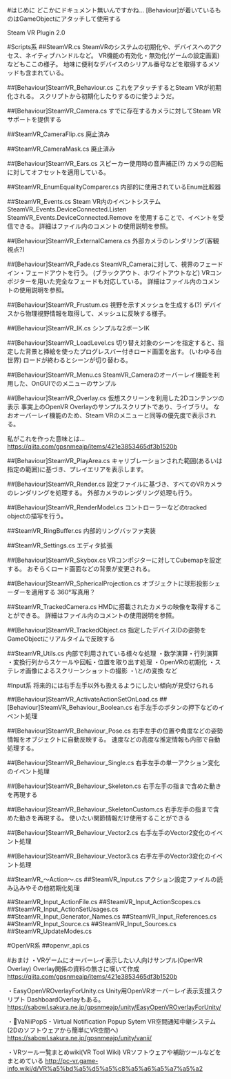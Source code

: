 #はじめに
どこかにドキュメント無いんですかね...
[Behaviour]が着いているものはGameObjectにアタッチして使用する

Steam VR Plugin 2.0

#Scripts系
##SteamVR.cs
SteamVRのシステムの初期化や、デバイスへのアクセス、ネイティブハンドルなど。
VR機能の有効化・無効化(ゲームの設定画面)などもここの様子。
地味に便利なデバイスのシリアル番号などを取得するメソッドも含まれている。

##[Behaviour]SteamVR_Behaviour.cs
これをアタッチするとSteam VRが初期化される。
スクリプトから初期化したりするのに使うようだ。

##[Behaviour]SteamVR_Camera.cs
すでに存在するカメラに対してSteam VRサポートを提供する

##SteamVR_CameraFlip.cs
廃止済み

##SteamVR_CameraMask.cs
廃止済み

##[Behaviour]SteamVR_Ears.cs
スピーカー使用時の音声補正(?)
カメラの回転に対してオフセットを適用している。

##SteamVR_EnumEqualityComparer.cs
内部的に使用されているEnum比較器

##SteamVR_Events.cs
Steam VR内のイベントシステム
SteamVR_Events.DeviceConnected.Listen
SteamVR_Events.DeviceConnected.Remove
を使用することで、イベントを受信できる。
詳細はファイル内のコメントの使用説明を参照。

##[Behaviour]SteamVR_ExternalCamera.cs
外部カメラのレンダリング(客観視点?)

##[Behaviour]SteamVR_Fade.cs
SteamVR_Cameraに対して、視界のフェードイン・フェードアウトを行う。
(ブラックアウト、ホワイトアウトなど)
VRコンポジターを用いた完全なフェードも対応している。
詳細はファイル内のコメントの使用説明を参照。

##[Behaviour]SteamVR_Frustum.cs
視野を示すメッシュを生成する(?)
デバイスから物理視野情報を取得して、メッシュに反映する様子。

##[Behaviour]SteamVR_IK.cs
シンプルな2ボーンIK

##[Behaviour]SteamVR_LoadLevel.cs
切り替え対象のシーンを指定すると、指定した背景と挿絵を使ったプログレスバー付きロード画面を出す。
(いわゆる白世界)
ロードが終わるとシーンが切り替わる。

##[Behaviour]SteamVR_Menu.cs
SteamVR_Cameraのオーバーレイ機能を利用した、OnGUIでのメニューのサンプル

##[Behaviour]SteamVR_Overlay.cs
仮想スクリーンを利用した2Dコンテンツの表示
事実上のOpenVR Overlayのサンプルスクリプトであり、ライブラリ。
なおオーバーレイ機能のため、Steam VRのメニューと同等の優先度で表示される。

私がこれを作った意味とは...
https://qiita.com/gpsnmeajp/items/421e3853465df3b1520b

##[Behaviour]SteamVR_PlayArea.cs
キャリブレーションされた範囲(あるいは指定の範囲)に基づき、プレイエリアを表示します。

##[Behaviour]SteamVR_Render.cs
設定ファイルに基づき、すべてのVRカメラのレンダリングを処理する。
外部カメラのレンダリング処理も行う。

##[Behaviour]SteamVR_RenderModel.cs
コントローラーなどのtracked objectの描写を行う。

##SteamVR_RingBuffer.cs
内部的リングバッファ実装

##SteamVR_Settings.cs
エディタ拡張

##[Behaviour]SteamVR_Skybox.cs
VRコンポジターに対してCubemapを設定する。
おそらくロード画面などの背景が変更される。

##[Behaviour]SteamVR_SphericalProjection.cs
オブジェクトに球形投影シェーダーを適用する
360°写真用？

##SteamVR_TrackedCamera.cs
HMDに搭載されたカメラの映像を取得することができる。
詳細はファイル内のコメントの使用説明を参照。

##[Behaviour]SteamVR_TrackedObject.cs
指定したデバイスIDの姿勢をGameObjectにリアルタイムで反映する

##SteamVR_Utils.cs
内部で利用されている様々な処理
・数学演算・行列演算
・変換行列からスケールや回転・位置を取り出す処理
・OpenVRの初期化
・ステレオ画像によるスクリーンショットの撮影
・\と/の変換
など

#Input系
将来的には右手左手以外も扱えるようにしたい傾向が見受けられる

##[Behaviour]SteamVR_ActivateActionSetOnLoad.cs
##[Behaviour]SteamVR_Behaviour_Boolean.cs
右手左手のボタンの押下などのイベント処理

##[Behaviour]SteamVR_Behaviour_Pose.cs
右手左手の位置や角度などの姿勢情報をオブジェクトに自動反映する。
速度などの高度な推定情報も内部で自動処理する。

##[Behaviour]SteamVR_Behaviour_Single.cs
右手左手の単一アクション変化のイベント処理

##[Behaviour]SteamVR_Behaviour_Skeleton.cs
右手左手の指まで含めた動きを再現する

##[Behaviour]SteamVR_Behaviour_SkeletonCustom.cs
右手左手の指まで含めた動きを再現する。
使いたい関節情報だけ使用することができる

##[Behaviour]SteamVR_Behaviour_Vector2.cs
右手左手のVector2変化のイベント処理

##[Behaviour]SteamVR_Behaviour_Vector3.cs
右手左手のVector3変化のイベント処理

##SteamVR_～Action～.cs
##SteamVR_Input.cs
アクション設定ファイルの読み込みやその他初期化処理

##SteamVR_Input_ActionFile.cs
##SteamVR_Input_ActionScopes.cs
##SteamVR_Input_ActionSetUsages.cs
##SteamVR_Input_Generator_Names.cs
##SteamVR_Input_References.cs
##SteamVR_Input_Source.cs
##SteamVR_Input_Sources.cs
##SteamVR_UpdateModes.cs

#OpenVR系
##openvr_api.cs

#おまけ
・VRゲームにオーバーレイ表示したい人向けサンプル(OpenVR Overlay)
Overlay関係の資料の無さに嘆いて作成
https://qiita.com/gpsnmeajp/items/421e3853465df3b1520b

・EasyOpenVROverlayForUnity.cs
Unity用OpenVRオーバーレイ表示支援スクリプト
DashboardOverlayもある。
https://sabowl.sakura.ne.jp/gpsnmeajp/unity/EasyOpenVROverlayForUnity/

・🐰VaNiiPopS - Virtual Notification Popup Sytem
VR空間通知中継システム(2Dのソフトウェアから簡単にVR空間へ)
https://sabowl.sakura.ne.jp/gpsnmeajp/unity/vanii/

・VRツール一覧まとめwiki(VR Tool Wiki)
VRソフトウェアや補助ツールなどをまとめている
http://pc-vr.game-info.wiki/d/VR%a5%bd%a5%d5%a5%c8%a5%a6%a5%a7%a5%a2
